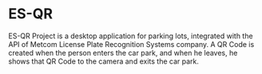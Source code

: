 # ES-QR
ES-QR Project is a desktop application for parking lots, integrated with the API of Metcom License Plate Recognition Systems company. A QR Code is created when the person enters the car park, and when he leaves, he shows that QR Code to the camera and exits the car park. 
